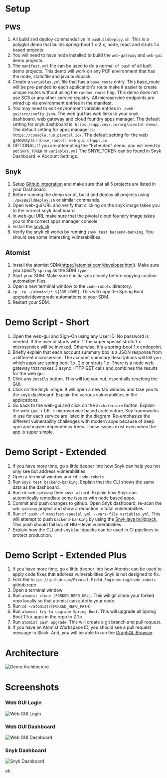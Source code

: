 # Setup

## PWS
1. All build and deploy commands live in `pwsBuildDeploy.sh`. 
This is a polyglot demo that builds spring-boot 1.x-2.x, node, react and struts 1.x based projects
1. You will need to have node installed to build the `web-gateway` and `web-gui` demo projects.
1. The `manifest.yml` file can be used to do a normal `cf push` of all built demo projects. This demo 
will work on any PCF environment that has the node, staticfile and java buildpack.
1. Create a `variables.yml` file that has a `base_route` entry. This base_route will be 
pre-pended to each application's route make it easier to create unique routes without using the `random_route` flag. 
This demo does not use SCS or any other service registry. All microservice endpoints are wired up via environment entries
in the manifest.
1. You may need to edit environment variable entries in `./web-gui/src/config.json`. The web gui has web 
links to your snyk dashboard, web gateway and cloud foundry apps manager. The default setting for snyk 
dashboard is: `https://app.snyk.io/org/pivotal-demo/`. The default setting for apps manager 
is: `https://console.run.pivotal.io/`. The default setting for the web gateway is `((base_route))-web-gui.cfapps.io`
1. OPTIONAL: If you are attempting the "Extended" demo, you will need to set `SNYK_TOKEN` in `variables.yml`
The SNYK_TOKEN can be found in Snyk Dashboard -> Account Settings. 

## Snyk
1. Setup [Github integration](https://app.snyk.io/org/pivotal-demo/integrations) and make sure that all 5 projects are listed in your Dashboard. 
1. Before running the demo script, build and deploy all projects using `./pwsBuildDeploy.sh` or similar commands.
1. Open web-gui URL and verify that clicking on the snyk image takes you to the correct snyk dashboard. 
1. In web-gui URL make sure that the pivotal cloud foundry image takes you to the correct apps manager console
1. Install the [snyk cli](https://snyk.io/docs/using-snyk)
1. Verify the snyk cli works by running `snyk test backend-banking`. You should see some interesting vulnerabilities.

## Atomist
1. Install the atomist SDM(https://atomist.com/developer.html). Make sure you specify `spring` as the SDM `type`.
1. Start your SDM. Make sure it initializes cleanly before copying custom automation files. 
1. Open a new terminal window to the `code-robots` directory.
1. `cp -rp ./atomist/* ${SDM_HOME}`. This will copy the Spring Boot upgrade/downgrade automations to your SDM.
1. Restart your SDM. 

# Demo Script - Short
1. Open the web-gui and Sign-On using any User ID. No password is needed. If the user id starts with '1' the super special
struts 1.x microservice will be invoked. Otherwise, it's a spring-boot 1.x endopoint.
1. Briefly explain that each account summary box is a JSON response from a different microservice. The account summary
descriptions will tell you which apps are spring boot 1.x, 2.x or struts 1.x. There is a node web gateway that makes 3 async HTTP GET calls
and combines the results for the web gui.
1. Click any `Details` button. This will log you out, essentially resetting the GUI.
1. Click on the Snyk image. It will open a new tab window and take you to the snyk dashboard. Explain the various 
vulnerabilities in the applications. 
1. Go back to the web-gui and click on the `Architecture` button. Explain the web-gui -> bff -> microservice based architecture. Key frameworks
in use for each service are listed in the diagram. Re-emphasize the different vulnerability challenges
with modern apps because of deep npm and maven dependency trees. These issues exist even when the app is super simple.

# Demo Script - Extended
1. If you have more time, go a little deeper into how Snyk can help you not only see but address vulnerabilities.
1. Open a terminal window and `cd code-robots`
1. Run `snyk test backend-banking`. Explain that the CLI shows the same data as the dashboard.
1. Run `cd web-gateway` then `snyk wizard`. Explain how Snyk can automitically remediate some issues with node based apps.
1. Commit and push changes to github. Open Snyk dashboard, re-scan the `web-gateway` project and show a reduction in 
total vulnerabilities.
1. Run `cf push -f manifest-special.yml --vars-file variables.yml`. This will attempt to push `backend-banking` by using the [Snyk java buildpack](https://github.com/AH7/java-buildpack).
This push should fail b/c of HIGH level vulnerabilities. 
1. Explain how the CLI and snyk buildpacks can be used in CI pipelines to protect production.

# Demo Script - Extended Plus
1. If you have more time, go a little deeper into how Atomist can be used to apply code fixes that address vulnerabilities
Snyk is not designed to fix.
1. Fork the `https://github.com/Pivotal-Field-Engineering/code-robots` github repo 
1. Open a terminal window 
1. Run `atomist clone [FORKED_REPO_URL]`. This will git clone your forked repo locally
so that atomist can autofix your code.
1. Run `cd ~/atomist/[FORKED_REPO_PATH]`
1. Run `atomist try to upgrade Spring Boot`. This will upgrade all Spring Boot 1.5.x apps in the repo
to 2.1.x.
1. Run `atomist push upgrade`. This will create a git branch and pull request. 
1. If you have an Atomist Workspace ID, you should see a pull request
message in Slack. And, you will be able to run the [GraphQL Browser](https://app.atomist.com/explorer.html).

# Architecture 
![Demo Architecture](fake-bank-architecture.png) 

# Screenshots
### Web GUI Login 
![Web GUI Login](web-gui-login.png)

### Web GUI Dashboard
![Web GUI Dashboard](web-gui-dashboard.png) 
### Snyk Dashboard
![Snyk Dashboard](snyk-dashboard.png) 

ok